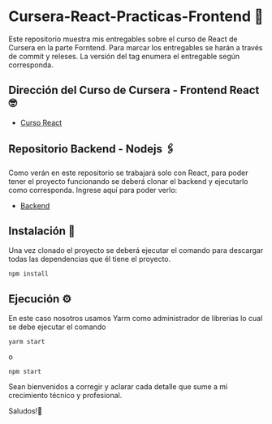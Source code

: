 # Cursera-React-Practicas-Frontend 🚀

Este repositorio muestra mis entregables sobre el curso de React de Cursera en la parte Forntend.
Para marcar los entregables se harán a través de commit y releses.
La versión del tag enumera el entregable según corresponda.

## Dirección del Curso de Cursera - Frontend React 🤓
- [Curso React](https://www.coursera.org/learn/front-end-react/home/welcome)

## Repositorio Backend - Nodejs 🖇️
Como verán en este repositorio se trabajará solo con React, para poder tener el proyecto funcionando se deberá clonar el backend y ejecutarlo como corresponda.
Ingrese aquí para poder verlo: 
- [Backend](https://github.com/AgustinArielGalarza/Cursera-Nodejs-Practicas-Backend)

## Instalación 🔧

Una vez clonado el proyecto se deberá ejecutar el comando para descargar todas las dependencias que él tiene el proyecto.

```
npm install
```
## Ejecución ⚙️

En este caso nosotros usamos Yarm como administrador de librerías lo cual se debe ejecutar el comando

```
yarm start
```

o

```
npm start
```

Sean bienvenidos a corregir y aclarar cada detalle que sume a mi crecimiento técnico y profesional.

Saludos!🍺
